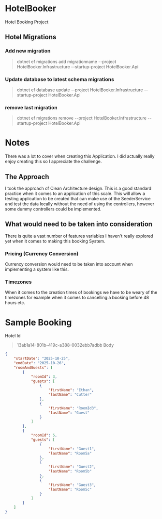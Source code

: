 # HotelBooker

Hotel Booking Project

## Hotel Migrations

### Add new migration

> dotnet ef migrations add migrationname --project HotelBooker.Infrastructure --startup-project HotelBooker.Api

### Update database to latest schema migrations

> dotnet ef database update --project HotelBooker.Infrastructure --startup-project HotelBooker.Api

### remove last migration

> dotnet ef migrations remove --project HotelBooker.Infrastructure --startup-project HotelBooker.Api

# Notes

There was a lot to cover when creating this Application. I did actually really enjoy creating this so I appreciate the challenge.

## The Approach

I took the approach of Clean Architecture design. This is a good standard practice when it comes to an application of this scale.
This will allow a testing application to be created that can make use of the SeederService and test the data locally without the need of using the controllers, however some dummy controllers could be implemented.

## What would need to be taken into consideration

There is quite a vast number of features variables I haven't really explored yet when it comes to making this booking System.

### Pricing (Currency Conversion)

Currency conversion would need to be taken into account when implementing a system like this.

### Timezones

When it comes to the creation times of bookings we have to be weary of the timezones for example when it comes to cancelling a booking before 48 hours etc.

# Sample Booking

Hotel Id

> 13ab1a14-801b-419c-a388-0032ebb7adbb
> Body

```json
{
    "startDate": "2025-10-25",
    "endDate": "2025-10-26",
    "roomAndGuests": [
        {
            "roomId": 3,
            "guests": [
                {
                    "firstName": "Ethan",
                    "lastName": "Cutter"
                },
                {
                    "firstName": "RoomId3",
                    "lastName": "Guest"
                }
            ]
        },
        {
            "roomId": 5,
            "guests": [
                {
                    "firstName": "Guest1",
                    "lastName": "Room5a"
                },
                {
                    "firstName": "Guest2",
                    "lastName": "Room5b"
                },
                {
                    "firstName": "Guest3",
                    "lastName": "Room5c"
                }
            ]
        }
    ]
}
```
